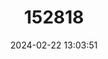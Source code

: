 ---
title: "152818"
category: "Stenocereus treleasei"
draft: false
date: 2024-02-22 13:03:51
languages:
  Spanish; Castilian: ["Tunillo"]
---